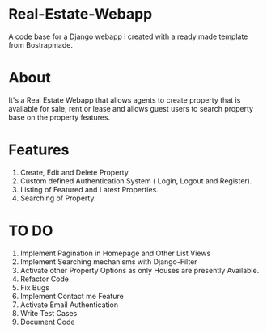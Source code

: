 # Real-Estate-Webapp
A code base for a Django webapp i created with a ready made template from Bostrapmade.

# About
It's a Real Estate Webapp that allows agents
to create property that is available for sale, rent or lease and allows 
guest users to search property base on the property features.

# Features
1. Create, Edit and Delete Property.
2. Custom defined Authentication System ( Login, Logout and Register).
3. Listing of Featured and Latest Properties.
4. Searching of Property.


# TO DO
1. Implement Pagination in Homepage and Other List Views
2. Implement Searching mechanisms with Django-Filter
3. Activate other Property Options as only Houses are presently Available.
4. Refactor Code
5. Fix Bugs
6. Implement Contact me Feature
7. Activate Email Authentication
8. Write Test Cases
9. Document Code

